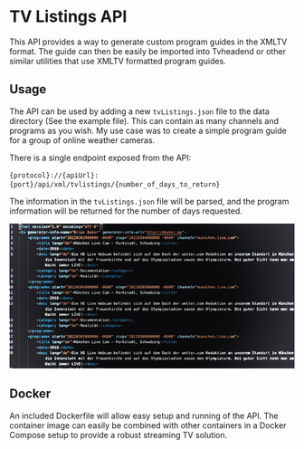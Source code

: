 # TV Listings API
This API provides a way to generate custom program guides in the XMLTV format. The guide can then be easily be imported into Tvheadend or other similar utilities that use XMLTV formatted program guides.
## Usage
The API can be used by adding a new `tvListings.json` file to the data directory (See the example file). This can contain as many channels and programs as you wish. My use case was to create a simple program guide for a group of online weather cameras.

There is a single endpoint exposed from the API:
```
{protocol}://{apiUrl}:{port}/api/xml/tvlistings/{number_of_days_to_return}
```

The information in the `tvListings.json` file will be parsed, and the program information will be returned for the number of days requested.

![screenshot](https://github.com/bmbsoftware/tv-listings-api/blob/c08ffa8c0c845506d09d428963baad139d59d257/images/listings.png)

## Docker
An included Dockerfile will allow easy setup and running of the API. The container image can easily be combined with other containers in a Docker Compose setup to provide a robust streaming TV solution.
